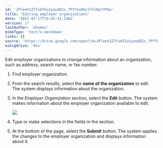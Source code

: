 ```yaml
---
id: '1PleeV1Z7fxATGu1yowdD2s_fPffeoRkLVlFzNyCYPQw'
title: 'Editing employer organizations'
date: '2021-02-17T19:45:31.248Z'
version: 17
lastAuthor: 'ahumes'
mimeType: 'text/x-markdown'
links: []
source: 'https://drive.google.com/open?id=1PleeV1Z7fxATGu1yowdD2s_fPffeoRkLVlFzNyCYPQw'
wikigdrive: 'dev'
---
```

Edit employer organizations to change information about an organization, such as address, search name, or fax number.
1. Find employer organization.
2. From the search results, select the <strong>name of the organization</strong> to edit. The system displays information about the organization.
3. In the <em>Employer Organization</em> section, select the <strong>Edit</strong> button. The system makes information about the employer organization available to edit.

   <img src="../editing-employer-organizations.assets/49e42941acacd24f80fe8f38228e1995.png" />

4. Type or make selections in the fields in the section.
5. At the bottom of the page, select the <strong>Submit</strong> button. The system applies the changes to the employer organization and displays information about it.
